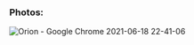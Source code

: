 ### Photos:
![Orion - Google Chrome 2021-06-18 22-41-06](https://user-images.githubusercontent.com/75296875/122596824-13212100-d088-11eb-859c-402c3bc19caa.gif)
